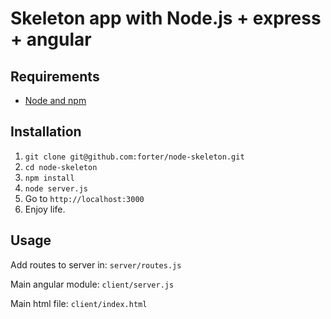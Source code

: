 # Skeleton app with Node.js + express + angular

## Requirements

- [Node and npm](http://nodejs.org)

## Installation

1. `git clone git@github.com:forter/node-skeleton.git`
2. `cd node-skeleton`
3. `npm install`
3. `node server.js`
4. Go to `http://localhost:3000`
5. Enjoy life.

## Usage

Add routes to server in: `server/routes.js`

Main angular module: `client/server.js`

Main html file: `client/index.html`

